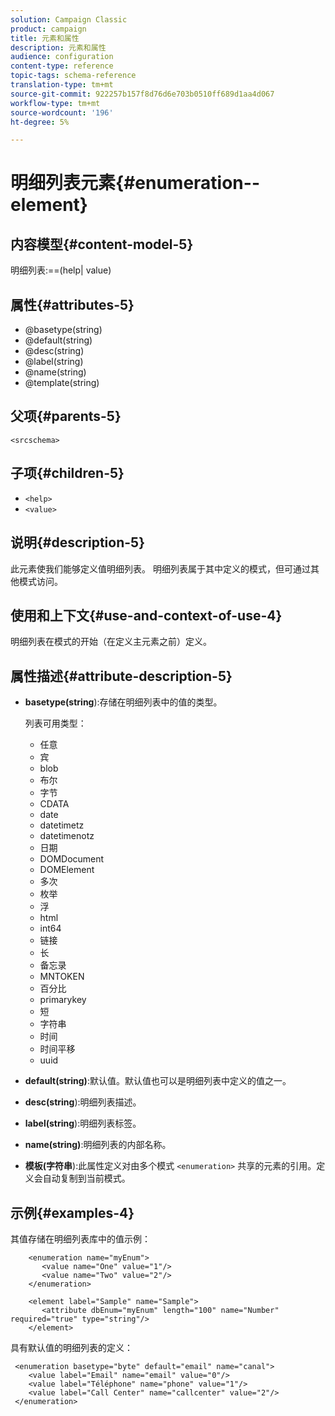 ```yaml
---
solution: Campaign Classic
product: campaign
title: 元素和属性
description: 元素和属性
audience: configuration
content-type: reference
topic-tags: schema-reference
translation-type: tm+mt
source-git-commit: 922257b157f8d76d6e703b0510ff689d1aa4d067
workflow-type: tm+mt
source-wordcount: '196'
ht-degree: 5%

---
```



# 明细列表元素{#enumeration--element}

## 内容模型{#content-model-5}

明细列表:==(help| value)

## 属性{#attributes-5}

* @basetype(string)
* @default(string)
* @desc(string)
* @label(string)
* @name(string)
* @template(string)

## 父项{#parents-5}

`<srcschema>`

## 子项{#children-5}

* `<help>`
* `<value>`

## 说明{#description-5}

此元素使我们能够定义值明细列表。 明细列表属于其中定义的模式，但可通过其他模式访问。

## 使用和上下文{#use-and-context-of-use-4}

明细列表在模式的开始（在定义主元素之前）定义。

## 属性描述{#attribute-description-5}

* **basetype(string**):存储在明细列表中的值的类型。

   列表可用类型：

   * 任意
   * 宾
   * blob
   * 布尔
   * 字节
   * CDATA
   * date
   * datetimetz
   * datetimenotz
   * 日期
   * DOMDocument
   * DOMElement
   * 多次
   * 枚举
   * 浮
   * html
   * int64
   * 链接
   * 长
   * 备忘录
   * MNTOKEN
   * 百分比
   * primarykey
   * 短
   * 字符串
   * 时间
   * 时间平移
   * uuid

* **default(string)**:默认值。默认值也可以是明细列表中定义的值之一。
* **desc(string**):明细列表描述。
* **label(string**):明细列表标签。
* **name(string)**:明细列表的内部名称。
* **模板(字符串**):此属性定义对由多个模式 `<enumeration>` 共享的元素的引用。定义会自动复制到当前模式。

## 示例{#examples-4}

其值存储在明细列表库中的值示例：

```
    <enumeration name="myEnum">
       <value name="One" value="1"/>
       <value name="Two" value="2"/>
    </enumeration>

    <element label="Sample" name="Sample">
       <attribute dbEnum="myEnum" length="100" name="Number" required="true" type="string"/>
    </element>
```

具有默认值的明细列表的定义：

```
 <enumeration basetype="byte" default="email" name="canal">
    <value label="Email" name="email" value="0"/> 
    <value label="Téléphone" name="phone" value="1"/>
    <value label="Call Center" name="callcenter" value="2"/>
 </enumeration>
```
